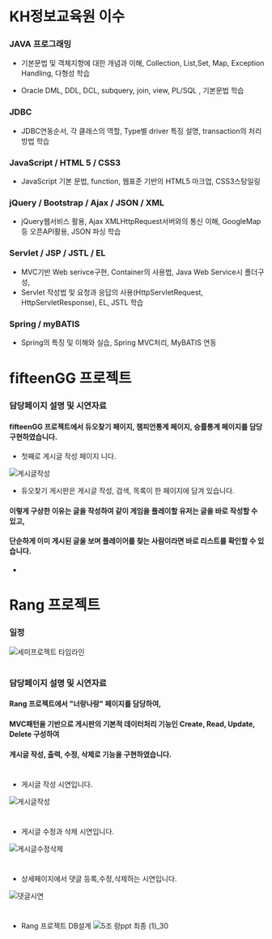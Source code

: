 # KH정보교육원 이수

### JAVA 프로그래밍
- 기본문법 및 객체지향에 대한 개념과 이해, Collection, List,Set, Map, Exception Handling, 다형성 학습

- Oracle
DML, DDL, DCL, subquery, join, view, PL/SQL , 기본문법 학습

### JDBC
- JDBC연동순서, 각 클래스의 역할, Type별 driver 특징 설명, transaction의 처리방법 학습

### JavaScript / HTML 5 / CSS3 
 - JavaScript 기본 문법, function, 웹표준 기반의 HTML5 마크업, CSS3스탕일링

### jQuery / Bootstrap / Ajax / JSON / XML
- jQuery웹서비스 활용, Ajax XMLHttpRequest서버와의 통신 이해, GoogleMap등 오픈API활용, JSON 파싱 학습

### Servlet / JSP / JSTL / EL
- MVC기반 Web serivce구현, Container의 사용법, Java Web Service시 폴더구성,
- Servlet 작성법 및 요청과 응답의 사용(HttpServletRequest, HttpServletResponse), EL, JSTL 학습

### Spring / myBATIS
- Spring의 특징 및 이해와 실습, Spring MVC처리, MyBATIS 연동
#

# fifteenGG 프로젝트

### 담당페이지 설명 및 시연자료
#### fifteenGG 프로젝트에서 듀오찾기 페이지, 챔피언통계 페이지, 승률통계 페이지를 담당 구현하였습니다.

- 첫째로 게시글 작성 페이지 니다.



![게시글작성](https://user-images.githubusercontent.com/53084458/82656301-7c085080-9c5e-11ea-9ac4-e07c08394f8c.gif)


- 듀오찾기 게시판은 게시글 작성, 검색, 목록이 한 페이지에 담겨 있습니다.
#### 이렇게 구상한 이유는 글을 작성하여 같이 게임을 플레이할 유저는 글을 바로 작성할 수 있고,
#### 단순하게 이미 게시된 글을 보며 플레이어를 찾는 사람이라면 바로 리스트를 확인할 수 있습니다.
- 

#


#
#      Rang 프로젝트


### 일정
![세미프로젝트 타임라인](https://user-images.githubusercontent.com/53084458/82647471-35f8c000-9c51-11ea-97e1-7bd58b5e0ec7.jpg)




#

### 담당페이지 설명 및 시연자료
#### Rang 프로젝트에서 "너랑나랑" 페이지를 담당하여, 
#### MVC패턴을 기반으로 게시판의 기본적 데이터처리 기능인 Create, Read, Update, Delete 구성하여
#### 게시글 작성, 출력, 수정, 삭제로 기능을 구현하였습니다.

#
- 게시글 작성 시연입니다.



![게시글작성](https://user-images.githubusercontent.com/53084458/82644602-8c173480-9c4c-11ea-9a10-03ad688e6022.gif)
#

- 게시글 수정과 삭제 시연입니다.


![게시글수정삭제](https://user-images.githubusercontent.com/53084458/82644845-f62fd980-9c4c-11ea-80bd-0bc262bca87e.gif)

#

- 상세페이지에서 댓글 등록,수정,삭제하는 시연입니다.


![댓글시연](https://user-images.githubusercontent.com/53084458/82644988-24151e00-9c4d-11ea-8d4a-3c2c85963134.gif)
#

- Rang 프로젝트 DB설계
![5조 랑ppt 최종 (1)_30](https://user-images.githubusercontent.com/53084458/82640993-95050780-9c46-11ea-839f-6e54fbad4f00.png)

